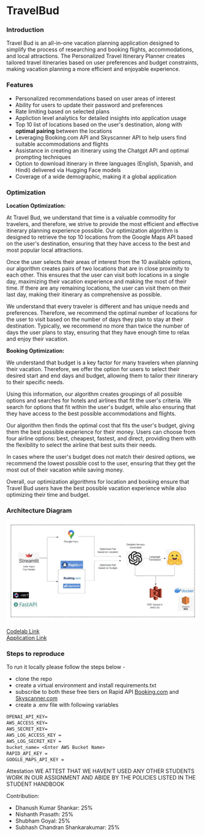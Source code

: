 # TravelBud

### Introduction

Travel Bud is an all-in-one vacation planning application designed to simplify the process of researching and booking flights, accommodations, and local attractions. The Personalized Travel Itinerary Planner creates tailored travel itineraries based on user preferences and budget constraints, making vacation planning a more efficient and enjoyable experience.

### Features

- Personalized recommendations based on user areas of interest
- Ability for users to update their password and preferences
- Rate limiting based on selected plans
- Appliction level analytics for detailed insights into application usage
- Top 10 list of locations based on the user's destination, along with **optimal pairing** between the locations
- Leveraging Booking.com API and Skyscanner API to help users find suitable accommodations and flights
- Assistance in creating an itinerary using the Chatgpt API and optimal prompting techniques
- Option to download itinerary in three languages (English, Spanish, and Hindi) delivered via Hugging Face models
- Coverage of a wide demographic, making it a global application


### Optimization 
**Location Optimization:**

At Travel Bud, we understand that time is a valuable commodity for travelers, and therefore, we strive to provide the most efficient and effective itinerary planning experience possible. Our optimization algorithm is designed to retrieve the top 10 locations from the Google Maps API based on the user's destination, ensuring that they have access to the best and most popular local attractions.

Once the user selects their areas of interest from the 10 available options, our algorithm creates pairs of two locations that are in close proximity to each other. This ensures that the user can visit both locations in a single day, maximizing their vacation experience and making the most of their time. If there are any remaining locations, the user can visit them on their last day, making their itinerary as comprehensive as possible.

We understand that every traveler is different and has unique needs and preferences. Therefore, we recommend the optimal number of locations for the user to visit based on the number of days they plan to stay at their destination. Typically, we recommend no more than twice the number of days the user plans to stay, ensuring that they have enough time to relax and enjoy their vacation.

**Booking Optimization:**

We understand that budget is a key factor for many travelers when planning their vacation. Therefore, we offer the option for users to select their desired start and end days and budget, allowing them to tailor their itinerary to their specific needs.

Using this information, our algorithm creates groupings of all possible options and searches for hotels and airlines that fit the user's criteria. We search for options that fit within the user's budget, while also ensuring that they have access to the best possible accommodations and flights.

Our algorithm then finds the optimal cost that fits the user's budget, giving them the best possible experience for their money. Users can choose from four airline options: best, cheapest, fastest, and direct, providing them with the flexibility to select the airline that best suits their needs.

In cases where the user's budget does not match their desired options, we recommend the lowest possible cost to the user, ensuring that they get the most out of their vacation while saving money.

Overall, our optimization algorithms for location and booking ensure that Travel Bud users have the best possible vacation experience while also optimizing their time and budget.

### Architecture Diagram
<img src="Achitecture Diagram.jpeg" alt="Architecture Diagram">



[Codelab Link](url) <br>
[Application Link](url) <br>

### Steps to reproduce
To run it locally please follow the steps below - 
- clone the repo 
- create a virtual environment and install requirements.txt
- subscribe to both these free tiers on Rapid API [Booking.com](https://rapidapi.com/tipsters/api/booking-com) and [Skyscanner.com](https://rapidapi.com/3b-data-3b-data-default/api/skyscanner44/)
- create a .env file with following variables
```
OPENAI_API_KEY=
AWS_ACCESS_KEY=
AWS_SECRET_KEY=
AWS_LOG_ACCESS_KEY = 
AWS_LOG_SECRET_KEY = 
bucket_name= <Enter AWS Bucket Name>
RAPID_API_KEY =
GOOGLE_MAPS_API_KEY = 
```


Attestation
WE ATTEST THAT WE HAVEN’T USED ANY OTHER STUDENTS WORK IN OUR ASSIGNMENT AND ABIDE BY THE POLICIES LISTED IN THE STUDENT HANDBOOK

Contribution:

- Dhanush Kumar Shankar: 25% 
- Nishanth Prasath: 25%
- Shubham Goyal: 25%
- Subhash Chandran Shankarakumar: 25%
